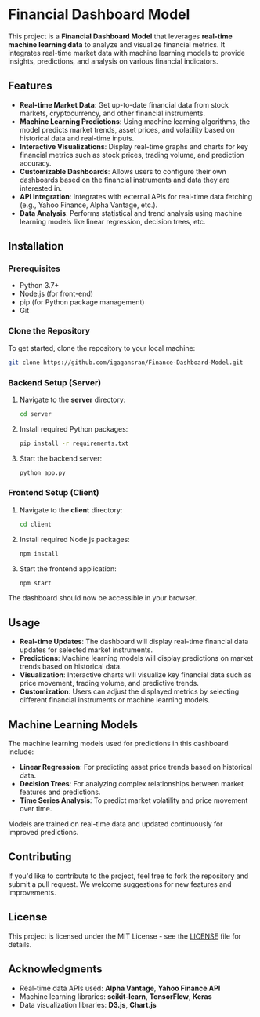 # Financial Dashboard Model

This project is a **Financial Dashboard Model** that leverages **real-time machine learning data** to analyze and visualize financial metrics. It integrates real-time market data with machine learning models to provide insights, predictions, and analysis on various financial indicators. 

## Features

- **Real-time Market Data**: Get up-to-date financial data from stock markets, cryptocurrency, and other financial instruments.
- **Machine Learning Predictions**: Using machine learning algorithms, the model predicts market trends, asset prices, and volatility based on historical data and real-time inputs.
- **Interactive Visualizations**: Display real-time graphs and charts for key financial metrics such as stock prices, trading volume, and prediction accuracy.
- **Customizable Dashboards**: Allows users to configure their own dashboards based on the financial instruments and data they are interested in.
- **API Integration**: Integrates with external APIs for real-time data fetching (e.g., Yahoo Finance, Alpha Vantage, etc.).
- **Data Analysis**: Performs statistical and trend analysis using machine learning models like linear regression, decision trees, etc.

## Installation

### Prerequisites
- Python 3.7+
- Node.js (for front-end)
- pip (for Python package management)
- Git

### Clone the Repository
To get started, clone the repository to your local machine:
```bash
git clone https://github.com/igagansran/Finance-Dashboard-Model.git
```

### Backend Setup (Server)
1. Navigate to the **server** directory:
   ```bash
   cd server
   ```

2. Install required Python packages:
   ```bash
   pip install -r requirements.txt
   ```

3. Start the backend server:
   ```bash
   python app.py
   ```

### Frontend Setup (Client)
1. Navigate to the **client** directory:
   ```bash
   cd client
   ```

2. Install required Node.js packages:
   ```bash
   npm install
   ```

3. Start the frontend application:
   ```bash
   npm start
   ```

The dashboard should now be accessible in your browser.

## Usage

- **Real-time Updates**: The dashboard will display real-time financial data updates for selected market instruments.
- **Predictions**: Machine learning models will display predictions on market trends based on historical data.
- **Visualization**: Interactive charts will visualize key financial data such as price movement, trading volume, and predictive trends.
- **Customization**: Users can adjust the displayed metrics by selecting different financial instruments or machine learning models.

## Machine Learning Models

The machine learning models used for predictions in this dashboard include:

- **Linear Regression**: For predicting asset price trends based on historical data.
- **Decision Trees**: For analyzing complex relationships between market features and predictions.
- **Time Series Analysis**: To predict market volatility and price movement over time.

Models are trained on real-time data and updated continuously for improved predictions.

## Contributing

If you'd like to contribute to the project, feel free to fork the repository and submit a pull request. We welcome suggestions for new features and improvements.

## License

This project is licensed under the MIT License - see the [LICENSE](LICENSE) file for details.

## Acknowledgments

- Real-time data APIs used: **Alpha Vantage**, **Yahoo Finance API**
- Machine learning libraries: **scikit-learn**, **TensorFlow**, **Keras**
- Data visualization libraries: **D3.js**, **Chart.js**
